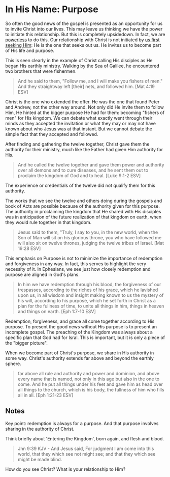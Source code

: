In His Name: Purpose
====================

So often the good news of the gospel is presented as an opportunity for us to invite Christ into our lives. This may leave us thinking we have the power to initiate this relationship. But this is completely upsidedown. In fact, we are [powerless][1] to do this. Our relationship with Christ is not initiated by [us first seeking Him][2]: He is the one that seeks out us. He invites us to become part of His life and purpose.

This is seen clearly in the example of Christ calling His disciples as He began His earthly ministry. Walking by the Sea of Galilee, he encountered two brothers that were fishermen.

> And he said to them, "Follow me, and I will make you fishers of men." And they straightway left [their] nets, and followed him. [Mat 4:19 ESV]

Christ is the one who extended the offer. He was the one that found Peter and Andrew, not the other way around. Not only did He invite them to follow Him, He hinted at the bigger purpose He had for them: becoming "fishers of men" for His kingdom. We can debate what exactly went through their minds as they accepted the invitation or what they may or may not have known about who Jesus was at that instant. But we cannot debate the simple fact that they accepted and followed.

After finding and gathering the twelve together, Christ gave them the authority for their ministry, much like the Father had given Him authority for His.

> And he called the twelve together and gave them power and authority over all demons and to cure diseases, and he sent them out to proclaim the kingdom of God and to heal. [Luke 9:1-2 ESV]

The experience or credentials of the twelve did not qualify them for this authority. 

The works that we see the twelve and others doing during the gospels and book of Acts are possible because of the authority given for this purpose. The authority in proclaiming the kingdom that He shared with His disciples was in anticipation of the future realization of that kingdom on earth, when they would rule together in that kingdom.

> Jesus said to them, "Truly, I say to you, in the new world, when the Son of Man will sit on his glorious throne, you who have followed me will also sit on twelve thrones, judging the twelve tribes of Israel. [Mat 19:28 ESV]

This emphasis on Purpose is not to minimize the importance of redemption and forgiveness in any way. In fact, this serves to highlight the very necessity of it. In Ephesians, we see just how closely redemption and purpose are aligned in God's plans.

> In him we have redemption through his blood, the forgiveness of our trespasses, according to the riches of his grace, which he lavished upon us, in all wisdom and insight making known to us the mystery of his will, according to his purpose, which he set forth in Christ as a plan for the fullness of time, to unite all things in him, things in heaven and things on earth. [Eph 1:7-10 ESV]

Redemption, forgiveness, and grace all come together according to His purpose. To present the good news without His purpose is to present an incomplete gospel. The preaching of the Kingdom was always about a specific plan that God had for Isral. This is important, but it is only a piece of the "bigger picture".

When we become part of Christ's purpose, we share in His authority in some way. Christ's authority extends far above and beyond the earthly sphere.

> far above all rule and authority and power and dominion, and above every name that is named, not only in this age but also in the one to come. And he put all things under his feet and gave him as head over all things to the church, which is his body, the fullness of him who fills all in all.
[Eph 1:21-23 ESV]


Notes
-----

Key point: redemption is always for a purpose. And that purpose involves sharing in the authority of Christ.

Think briefly about 'Entering the Kingdom', born again, and flesh and blood.

> Jhn 9:39 KJV - And Jesus said, For judgment I am come into this world, that they which see not might see; and that they which see might be made blind.

How do you see Christ? What is your relationship to Him?

[1]: http://www.blueletterbible.org/Bible.cfm?b=Rom&c=5&v=6&t=NASB#s=1051006
[2]: http://www.blueletterbible.org/Bible.cfm?b=Rom&c=3&v=11&t=ESV#s=1049011

